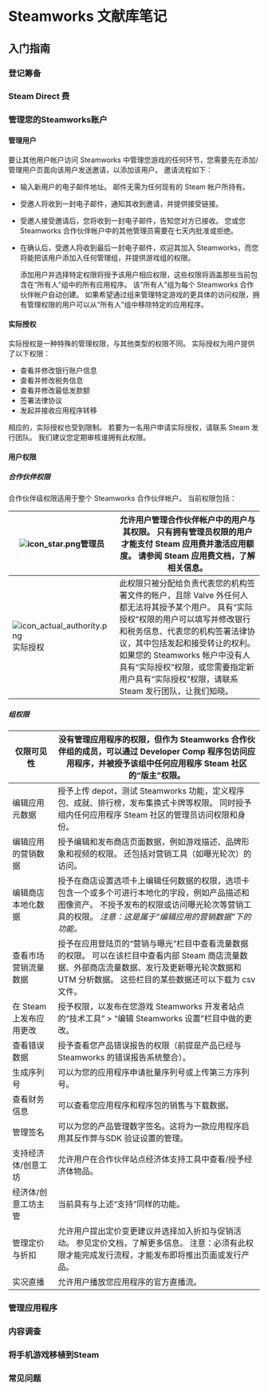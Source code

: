 # Steamworks 文献库笔记
## 入门指南

### 登记筹备

### Steam Direct 费

### 管理您的Steamworks账户

#### 管理用户

要让其他用户帐户访问 Steamworks 中管理您游戏的任何环节，您需要先在添加/管理用户页面向该用户发送邀请，以添加该用户。 邀请流程如下：

- 输入新用户的电子邮件地址。 邮件无需为任何现有的 Steam 帐户所持有。
- 受邀人将收到一封电子邮件，通知其收到邀请，并提供接受链接。
- 受邀人接受邀请后，您将收到一封电子邮件，告知您对方已接收。 您或您 Steamworks 合作伙伴帐户中的其他管理员需要在七天内批准或拒绝。
- 在确认后，受邀人将收到最后一封电子邮件，欢迎其加入 Steamworks，而您将能把该用户添加入任何管理组，并提供游戏组的权限。

  添加用户并选择特定权限将授予该用户相应权限，这些权限将涵盖那些当前包含在“所有人”组中的所有应用程序。 该“所有人”组为每个 Steamworks 合作伙伴帐户自动创建。 如果希望通过组来管理特定游戏的更具体的访问权限，拥有管理权限的用户可以从“所有人”组中移除特定的应用程序。

#### 实际授权

实际授权是一种特殊的管理权限，与其他类型的权限不同。 实际授权为用户提供了以下权限：

- 查看并修改银行账户信息
- 查看并修改税务信息
- 查看并修改最低发款额
- 签署法律协议
- 发起并接收应用程序转移

相应的，实际授权也受到限制。 若要为一名用户申请实际授权，请联系 Steam 发行团队。 我们建议您定期审核谁拥有此权限。

#### 用户权限

##### 合作伙伴权限

合作伙伴级权限适用于整个 Steamworks 合作伙伴帐户。 当前权限包括：

| ![icon_star.png](https://steamcdn-a.akamaihd.net/steamcommunity/public/images/steamworks_docs/schinese/icon_star.png)管理员 | 允许用户管理合作伙伴帐户中的用户与其权限。 只有拥有管理员权限的用户才能支付 Steam 应用费并激活应用额度。 请参阅 Steam 应用费文档，了解相关信息。 |
| ------------------------------------------------------------ | ------------------------------------------------------------ |
| ![icon_actual_authority.png](https://steamcdn-a.akamaihd.net/steamcommunity/public/images/steamworks_docs/schinese/icon_actual_authority.png)实际授权 | 此权限只被分配给负责代表您的机构签署文件的帐户，且除 Valve 外任何人都无法将其授予某个用户。 具有“实际授权”权限的用户可以填写并修改银行和税务信息、代表您的机构签署法律协议，其中包括发起和接受转让的权利。 如果您的 Steamworks 帐户中没有人具有“实际授权”权限，或您需要指定新用户具有“实际授权”权限，请联系 Steam 发行团队，让我们知晓。 |

##### 组权限

| 仅限可见性| 没有管理应用程序的权限，但作为 Steamworks 合作伙伴组的成员，可以通过 Developer Comp 程序包访问应用程序，并被授予该组中任何应用程序 Steam 社区的“版主”权限。 |
| ------------ | ------------- |
| 编辑应用元数据| 授予上传 depot，测试 Steamworks 功能，定义程序包、成就、排行榜，发布集换式卡牌等权限。 同时授予组内任何应用程序 Steam 社区的管理员访问权限和身份。 |
|编辑应用的营销数据| 授予编辑和发布商店页面数据，例如游戏描述、品牌形象和视频的权限。 还包括对营销工具（如曝光轮次）的访问。 |
| 编辑商店本地化数据| 授予在商店设置选项卡上编辑任何数据的权限，选项卡包含一个或多个可进行本地化的字段，例如产品描述和图像资产。 不授予发布的权限或访问曝光轮次等营销工具的权限。 *注意：这是属于“编辑应用的营销数据”下的功能。* |
|查看市场营销流量数据| 授予在应用登陆页的“营销与曝光”栏目中查看流量数据的权限。 可以在该栏目中查看内部 Steam 商店流量数据、外部商店流量数据、发行及更新曝光轮次数据和 UTM 分析数据。 这些栏目的某些数据还可以下载为 csv 文件。 |
|在 Steam 上发布应用更改| 授予权限，以发布在您游戏 Steamworks 开发者站点的“技术工具” > “编辑 Steamworks 设置”栏目中做的更改。 |
|查看错误数据| 授予查看您产品错误报告的权限（前提是产品已经与 Steamworks 的错误报告系统整合）。 |
| 生成序列号| 可以为您的应用程序申请批量序列号或上传第三方序列号。|
|查看财务信息| 可以查看您应用程序和程序包的销售与下载数据。|
|管理签名| 可以为您的产品管理数字签名。这将为一款应用程序启用其反作弊与SDK 验证设置的管理。|
| 支持经济体/创意工坊| 允许用户在合作伙伴站点经济体支持工具中查看/授予经济体物品。|
| 经济体/创意工坊主管| 当前具有与上述“支持”同样的功能。|
|管理定价与折扣| 允许用户提出定价变更建议并选择加入折扣与促销活动。 参见定价文档，了解更多信息。 注意：必须有此权限才能完成发行流程，才能发布即将推出页面或发行产品。|
|实况直播| 允许用户播放您应用程序的官方直播流。|

### 管理应用程序

### 内容调查

### 将手机游戏移植到Steam

### 常见问题